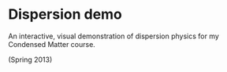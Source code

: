 # Dispersion demo
An interactive, visual demonstration of dispersion physics for my Condensed Matter course.

(Spring 2013)
